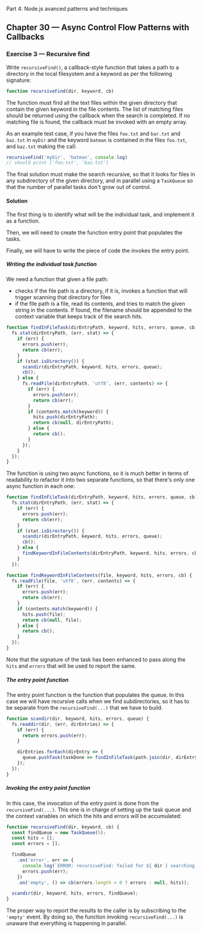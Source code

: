  Part 4: Node.js avanced patterns and techniques
## Chapter 30 &mdash; Async Control Flow Patterns with Callbacks
### Exercise 3 &mdash; Recursive find
Write `recursiveFind()`, a callback-style function that takes a path to a directory in the local filesystem and a keyword as per the following signature:
```javascript
function recursiveFind(dir, keyword, cb)
```

The function must find all the text files within the given directory that contain the given keyword in the file contents. The list of matching files should be returned using the callback when the search is completed. If no matching file is found, the callback must be invoked with an empty array.

As an example test case, if you have the files `foo.txt` and `bar.txt` and `baz.txt` in `myDir` and the keyword `batman` is contained in the files `foo.txt`, and `baz.txt` making the call:

```javascript
recursiveFind('myDir', 'batman', console.log)
// should print ['foo.txt', 'baz.txt']
```

The final solution must make the search recursive, so that it looks for files in any subdirectory of the given directory, and in parallel using a `TaskQueue` so that the number of parallel tasks don't grow out of control.

#### Solution
The first thing is to identify what will be the individual task, and implement it as a function.

Then, we will need to create the function entry point that populates the tasks.

Finally, we will have to write the piece of code the invokes the entry point.

##### Writing the individual task function
We need a function that given a file path:
+ checks if the file path is a directory, if it is, invokes a function that will trigger scanning that directory for files
+ if the file path is a file, read its contents, and tries to match the given string in the contents. If found, the filename should be appended to the context variable that keeps track of the search hits.

```javascript
function findInFileTask(dirEntryPath, keyword, hits, errors, queue, cb) {
  fs.stat(dirEntryPath, (err, stat) => {
    if (err) {
      errors.push(err);
      return cb(err);
    }
    if (stat.isDirectory()) {
      scandir(dirEntryPath, keyword, hits, errors, queue);
      cb();
    } else {
      fs.readFile(dirEntryPath, 'utf8', (err, contents) => {
        if (err) {
          errors.push(err);
          return cb(err);
        }
        if (contents.match(keyword)) {
          hits.push(dirEntryPath);
          return cb(null, dirEntryPath);
        } else {
          return cb();
        }
      });
    }
  });
}
```

The function is using two async functions, so it is much better in terms of readability to refactor it into two separate functions, so that there's only one async function in each one:

```javascript
function findInFileTask(dirEntryPath, keyword, hits, errors, queue, cb) {
  fs.stat(dirEntryPath, (err, stat) => {
    if (err) {
      errors.push(err);
      return cb(err);
    }
    if (stat.isDirectory()) {
      scandir(dirEntryPath, keyword, hits, errors, queue);
      cb();
    } else {
      findKeywordInFileContents(dirEntryPath, keyword, hits, errors, cb);
    }
  });

function findKeywordInFileContents(file, keyword, hits, errors, cb) {
  fs.readFile(file, 'utf8', (err, contents) => {
    if (err) {
      errors.push(err);
      return cb(err);
    }
    if (contents.match(keyword)) {
      hits.push(file);
      return cb(null, file);
    } else {
      return cb();
    }
  });
}
```

Note that the signature of the task has been enhanced to pass along the `hits` and `errors` that will be used to report the same.

##### The entry point function
The entry point function is the function that populates the queue. In this case we will have recursive calls when we find subdirectories, so it has to be separate from the `recursiveFind(...)` that we have to build.

```javascript
function scandir(dir, keyword, hits, errors, queue) {
  fs.readdir(dir, (err, dirEntries) => {
    if (err) {
      return errors.push(err);
    }

    dirEntries.forEach(dirEntry => {
      queue.pushTask(taskDone => findInFileTask(path.join(dir, dirEntry), keyword, hits, errors, queue, taskDone));
    });
  });
}
```

##### Invoking the entry point function
In this case, the invocation of the entry point is done from the `recursiveFind(...)`. This one is in charge of setting up the task queue and the context variables on which the hits and errors will be accumulated:

```javascript
function recursiveFind(dir, keyword, cb) {
  const findQueue = new TaskQueue(5);
  const hits = [];
  const errors = [];

  findQueue
    .on('error', err => {
      console.log(`ERROR: recursiveFind: failed for ${ dir } searching for ${ keyword }: ${ err.message }`);
      errors.push(err);
    })
    .on('empty', () => cb(errors.length > 0 ? errors : null, hits));

  scandir(dir, keyword, hits, errors, findQueue);
}
```

The proper way to report the results to the caller is by subscribing to the `'empty'` event. By doing so, the function invoking `recursiveFind(...)` is unaware that everything is happening in parallel.
